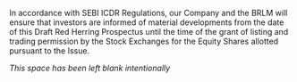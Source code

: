In accordance with SEBI ICDR Regulations, our Company and the BRLM will ensure that investors are informed of material developments from the date of this Draft Red Herring Prospectus until the time of the grant of listing and trading permission by the Stock Exchanges for the Equity Shares allotted pursuant to the Issue.

*This space has been left blank intentionally*